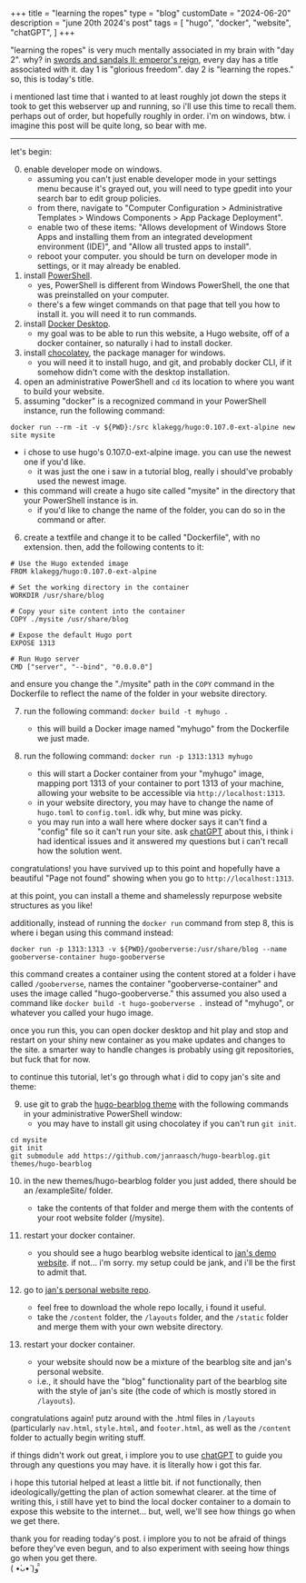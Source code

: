 +++
title = "learning the ropes"
type = "blog"
customDate = "2024-06-20"
description = "june 20th 2024's post"
tags = [
    "hugo",
    "docker",
    "website",
    "chatGPT",
]
+++

"learning the ropes" is very much mentally associated in my brain with "day 2". why? in [swords and sandals II: emperor's reign](https://youtu.be/hq1OiFKlfvg?t=282), every day has a title associated with it. day 1 is "glorious freedom". day 2 is "learning the ropes." so, this is today's title.

i mentioned last time that i wanted to at least roughly jot down the steps it took to get this webserver up and running, so i'll use this time to recall them. perhaps out of order, but hopefully roughly in order. i'm on windows, btw. i imagine this post will be quite long, so bear with me.

---

let's begin:

0. enable developer mode on windows.
    * assuming you can't just enable developer mode in your settings menu because it's grayed out, you will need to type gpedit into your search bar to edit group policies. 
    * from there, navigate to "Computer Configuration > Administrative Templates > Windows Components > App Package Deployment". 
    * enable two of these items: "Allows development of Windows Store Apps and installing them from an integrated development environment (IDE)", and "Allow all trusted apps to install".
    * reboot your computer. you should be turn on developer mode in settings, or it may already be enabled.
1. install [PowerShell](https://learn.microsoft.com/en-us/powershell/scripting/install/installing-powershell-on-windows?view=powershell-7.4).
    * yes, PowerShell is different from Windows PowerShell, the one that was preinstalled on your computer.
    * there's a few winget commands on that page that tell you how to install it. you will need it to run commands.
2. install [Docker Desktop](https://docs.docker.com/engine/install/). 
    * my goal was to be able to run this website, a Hugo website, off of a docker container, so naturally i had to install docker.
3. install [chocolatey](https://chocolatey.org/install), the package manager for windows. 
    * you will need it to install hugo, and git, and probably docker CLI, if it somehow didn't come with the desktop installation.
4. open an administrative PowerShell and `cd` its location to where you want to build your website.
5. assuming "docker" is a recognized command in your PowerShell instance, run the following command: 

```
docker run --rm -it -v ${PWD}:/src klakegg/hugo:0.107.0-ext-alpine new site mysite
```

* i chose to use hugo's 0.107.0-ext-alpine image. you can use the newest one if you'd like. 
    * it was just the one i saw in a tutorial blog, really i should've probably used the newest image.
* this command will create a hugo site called "mysite" in the directory that your PowerShell instance is in. 
    * if you'd like to change the name of the folder, you can do so in the command or after.
6. create a textfile and change it to be called "Dockerfile", with no extension. then, add the following contents to it: 

```docker
# Use the Hugo extended image
FROM klakegg/hugo:0.107.0-ext-alpine

# Set the working directory in the container
WORKDIR /usr/share/blog

# Copy your site content into the container
COPY ./mysite /usr/share/blog

# Expose the default Hugo port
EXPOSE 1313

# Run Hugo server
CMD ["server", "--bind", "0.0.0.0"]
``` 
and ensure you change the "./mysite" path in the `COPY` command in the Dockerfile to reflect the name of the folder in your website directory.

7. run the following command: `docker build -t myhugo .`
    * this will build a Docker image named "myhugo" from the Dockerfile we just made.

8. run the following command: `docker run -p 1313:1313 myhugo`
    * this will start a Docker container from your "myhugo" image, mapping port 1313 of your container to port 1313 of your machine, allowing your website to be accessible via `http://localhost:1313`.
    * in your website directory, you may have to change the name of `hugo.toml` to `config.toml`. idk why, but mine was picky.
    * you may run into a wall here where docker says it can't find a "config" file so it can't run your site. ask [chatGPT](https://chat.openai.com) about this, i think i had identical issues and it answered my questions but i can't recall how the solution went.

congratulations! you have survived up to this point and hopefully have a beautiful "Page not found" showing when you go to `http://localhost:1313`.

at this point, you can install a theme and shamelessly repurpose website structures as you like!

additionally, instead of running the `docker run` command from step 8, this is where i began using this command instead: 

`docker run -p 1313:1313 -v ${PWD}/gooberverse:/usr/share/blog --name gooberverse-container hugo-gooberverse`

this command creates a container using the content stored at a folder i have called `/gooberverse`, names the container "gooberverse-container" and uses the image called "hugo-gooberverse." this assumed you also used a command like `docker build -t hugo-gooberverse .` instead of "myhugo", or whatever you called your hugo image.

once you run this, you can open docker desktop and hit play and stop and restart on your shiny new container as you make updates and changes to the site. a smarter way to handle changes is probably using git repositories, but fuck that for now.

to continue this tutorial, let's go through what i did to copy jan's site and theme:

9. use git to grab the [hugo-bearblog theme](https://github.com/janraasch/hugo-bearblog/) with the following commands in your administrative PowerShell window:
    * you may have to install git using chocolatey if you can't run `git init`. 

```
cd mysite
git init
git submodule add https://github.com/janraasch/hugo-bearblog.git themes/hugo-bearblog
``` 

10. in the new themes/hugo-bearblog folder you just added, there should be an /exampleSite/ folder.
    * take the contents of that folder and merge them with the contents of your root website folder (/mysite).

11. restart your docker container.
    * you should see a hugo bearblog website identical to [jan's demo website](https://janraasch.github.io/hugo-bearblog/). if not... i'm sorry. my setup could be jank, and i'll be the first to admit that.

12. go to [jan's personal website repo](https://github.com/janraasch/janraaschcom/tree/master).
    * feel free to download the whole repo locally, i found it useful.
    * take the `/content` folder, the `/layouts` folder, and the `/static` folder and merge them with your own website directory.

13. restart your docker container.
    * your website should now be a mixture of the bearblog site and jan's personal website.
    * i.e., it should have the "blog" functionality part of the bearblog site with the style of jan's site (the code of which is mostly stored in `/layouts`).

congratulations again! putz around with the .html files in `/layouts` (particularly `nav.html`, `style.html`, and `footer.html`, as well as the `/content` folder to actually begin writing stuff.

if things didn't work out great, i implore you to use [chatGPT](https://chat.openai.com) to guide you through any questions you may have. it is literally how i got this far.

i hope this tutorial helped at least a little bit. if not functionally, then ideologically/getting the plan of action somewhat clearer. at the time of writing this, i still have yet to bind the local docker container to a domain to expose this website to the internet... but, well, we'll see how things go when we get there.

thank you for reading today's post. i implore you to not be afraid of things before they've even begun, and to also experiment with seeing how things go when you get there.\
( •̀ᴗ•́ )و ̑̑
